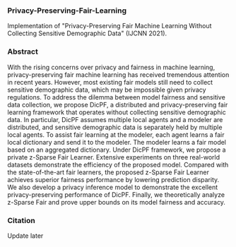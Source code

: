 ### Privacy-Preserving-Fair-Learning
Implementation of "Privacy-Preserving Fair Machine Learning Without Collecting Sensitive Demographic Data" (IJCNN 2021).

### Abstract
With the rising concerns over privacy and fairness in machine learning, privacy-preserving fair machine learning has received tremendous attention in recent years. However, most existing fair models still need to collect sensitive demographic data, which may be impossible given privacy regulations. To address the dilemma between model fairness and sensitive data collection, we propose DicPF, a distributed and privacy-preserving fair learning framework that operates without collecting sensitive demographic data. In particular, DicPF assumes multiple local agents and a modeler are distributed, and sensitive demographic data is separately held by multiple local agents. To assist fair learning at the modeler, each agent learns a fair local dictionary and send it to the modeler. The modeler learns a fair model based on an aggregated dictionary. Under DicPF framework, we propose a private z-Sparse Fair Learner. Extensive experiments on three real-world datasets demonstrate the efficiency of the proposed model. Compared with the state-of-the-art fair learners, the proposed z-Sparse Fair Learner achieves superior fairness performance by lowering prediction disparity. We also develop a privacy inference model to demonstrate the excellent privacy-preserving performance of DicPF. Finally, we theoretically analyze z-Sparse Fair and prove upper bounds on its model fairness and accuracy.

### Citation
Update later

